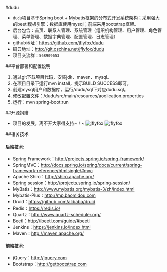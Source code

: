 #dudu
* `dudu`项目基于Spring boot + Mybatis框架的分布式开发系统架构；采用强大的beetl模板引擎；数据库使用mysql；前端采用bootstrap框架。
* 后台包含：首页、联系人管理、系统管理（组织机构管理、用户管理、角色管理、菜单管理、数据字典管理、配置管理、日志管理）
* github地址：https://github.com/jflyfox/dudu
* 码云地址：http://git.oschina.net/jflyfox/dudu
* 项目交流群：`568909653`

##平台部署和配置说明
1. 通过git下载项目代码，安装jdk、maven、mysql。
2. 在项目目录下运行mvn install，提示BUILD SUCCESS即可。
3. 创建mysql用户和数据库，运行/dudu/sql下对应dudu.sql。
4. 修改配置文件：/dudu/src/main/resources/aoolication.properties
5. 运行：mvn spring-boot:run

##开源捐赠
* 项目的发展，离不开大家得支持~！~
![jflyfox](http://blog.jflyfox.com/static/images/common/pay_weixin.jpg "Open source support(alipay)")
![jflyfox](http://blog.jflyfox.com/static/images/common/pay_alipay.jpg "Open source support(weixin)")

##相关技术

#### 后端技术:
* Spring Framework：http://projects.spring.io/spring-framework/
* SpringMVC：http://docs.spring.io/spring/docs/current/spring-framework-reference/htmlsingle/#mvc
* Apache Shiro：http://shiro.apache.org/
* Spring session：http://projects.spring.io/spring-session/
* MyBatis：http://www.mybatis.org/mybatis-3/zh/index.html
* Mybatis-Plus：http://mp.baomidou.com
* Druid：https://github.com/alibaba/druid
* Redis：https://redis.io/
* Quartz：http://www.quartz-scheduler.org/
* Beetl：http://ibeetl.com/guide/#beetl
* Jenkins：https://jenkins.io/index.html
* Maven：http://maven.apache.org/

#### 前端技术:
* jQuery：http://jquery.com
* Bootstrap：http://getbootstrap.com